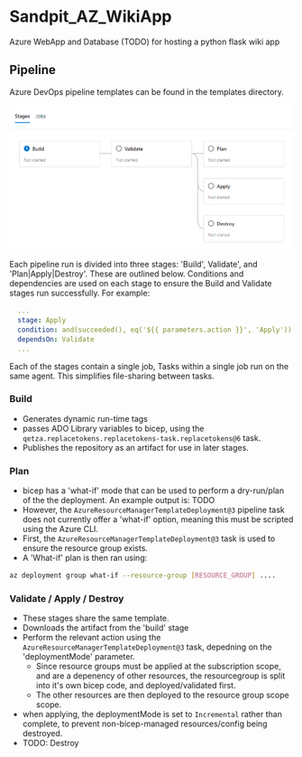 # Sandpit_AZ_WikiApp
Azure WebApp and Database (TODO) for hosting a python flask wiki app

## Pipeline
Azure DevOps pipeline templates can be found in the templates directory.

![alt text](./documentation/image.png)

Each pipeline run is divided into three stages: 'Build', Validate', and 'Plan|Apply|Destroy'. These are outlined below. Conditions and dependencies are used on each stage to ensure the Build and Validate stages run successfully. For example:
```yml
  ...
  stage: Apply
  condition: and(succeeded(), eq('${{ parameters.action }}', 'Apply')) 
  dependsOn: Validate
  ...
```
Each of the stages contain a single job, Tasks within a single job run on the same agent. This simplifies file-sharing between tasks.


### Build
- Generates dynamic run-time tags
- passes ADO Library variables to bicep, using the `qetza.replacetokens.replacetokens-task.replacetokens@6` task.
- Publishes the repository as an artifact for use in later stages.

### Plan
- bicep has a 'what-if' mode that can be used to perform a dry-run/plan of the the deployment. An example output is: TODO
- However, the `AzureResourceManagerTemplateDeployment@3` pipeline task does not currently offer a 'what-if' option, meaning this must be scripted using the Azure CLI.
- First, the `AzureResourceManagerTemplateDeployment@3` task is used to ensure the resource group exists.
- A 'What-if' plan is then ran using:
```bash
az deployment group what-if --resource-group [RESOURCE_GROUP] ....
```

### Validate / Apply / Destroy
- These stages share the same template.
- Downloads the artifact from the 'build' stage
-  Perform the relevant action using the `AzureResourceManagerTemplateDeployment@3` task, depedning on the 'deploymentMode' parameter. 
   -  Since resource groups must be applied at the subscription scope, and are a depenency of other resources, the resourcegroup is split into it's own bicep code, and deployed/validated first.
   -  The other resources are then deployed to the resource group scope scope.
-  when applying, the deploymentMode is set to `Incremental` rather than complete, to prevent non-bicep-managed resources/config being destroyed. 
  - TODO: Destroy 
